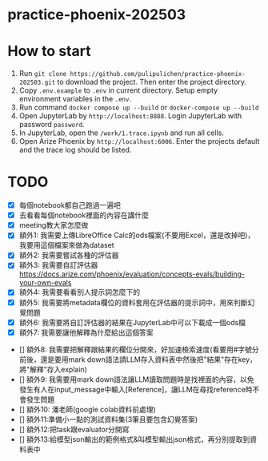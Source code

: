 # practice-phoenix-202503



# How to start

1. Run `git clone https://github.com/pulipulichen/practice-phoenix-202503.git` to download the project. Then enter the project directory.
2. Copy `.env.example` to `.env` in current directory. Setup empty environment variables in the `.env`.
3. Run command `docker compose up --build` or `docker-compose up --build`
4. Open JupyterLab by `http://localhost:8888`. Login JupyterLab with password `password`.
5. In JupyterLab, open the `/work/1.trace.ipynb` and run all cells.
6. Open Arize Phoenix by `http://localhost:6006`. Enter the projects default and the trace log should be listed.

# TODO

- [X] 每個notebook都自己跑過一遍吧
- [X] 去看看每個notebook裡面的內容在講什麼
- [X] meeting教大家怎麼做
- [X] 額外1: 我需要上傳LibreOffice Calc的ods檔案(不要用Excel，還是改掉吧)，我要用這個檔案來做為dataset
- [X] 額外2: 我需要嘗試各種的評估器
- [X] 額外3: 我需要自訂評估器 https://docs.arize.com/phoenix/evaluation/concepts-evals/building-your-own-evals
- [X] 額外4: 我需要看看別人提示詞怎麼下的
- [X] 額外5: 我需要將metadata欄位的資料套用在評估器的提示詞中，用來判斷幻覺問題
- [X] 額外6: 我需要將自訂評估器的結果在JupyterLab中可以下載成一個ods檔
- [X] 額外7: 我需要讓他解釋為什麼給出這個答案
- [] 額外8: 我需要把解釋跟結果的欄位分開來，好加速檢索速度(看要用#字號分前後，還是要用mark down語法請LLM存入資料表中然後把"結果"存在key，將"解釋"存入explain)
- [] 額外9: 我需要用mark down語法讓LLM讀取問題時是找<Question></Question>裡面的內容，以免發生有人在input_message中輸入[Reference]，讓LLM在尋找reference時不會發生問題
- [] 額外10: 潘老師(google colab資料前處理)
- [] 額外11:準備小一點的測試資料集(3筆且要包含幻覺答案)
- [] 額外12:把task跟evaluator分開寫
- [] 額外13:給模型json輸出的範例格式&叫模型輸出json格式，再分別提取到資料表中